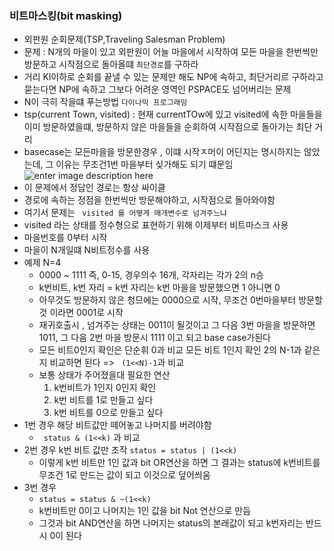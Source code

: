﻿### 비트마스킹(bit masking)
-   외판원 순회문제(TSP,Traveling Salesman Problem)
-  문제 : N개의 마을이 있고 외판원이 어늘 마을에서 시작하여 모든 마을을 한번씩만 방문하고 시작점으로 돌아올떄 ```최단경로```를 구하라
- 거리 Kl이하로 순회를 끝낼 수 있는 문제만 해도 NP에 속하고, 최단거리르 구하라고 묻는다면 NP에 속하고 그보다 어려운 영역인 PSPACE도 넘어버리는 문제
- N이 극히 작을떄 푸는방법  ```다이나믹 프로그래밍```
- tsp(current Town, visited) : 현재 currentTOw에 있고 visited에 속한 마을들을 이미 방문하였을떄, 방문하지 않은 마을들을 순회하여 시작점으로 돌아가는 최단 거리 
- basecase는 모든마을을 방문한경우 , 이떄 시작ㅈ머이 어딘지는 명시하지는 않았는데, 그 이유는 무조건1번 마을부터 싲가해도 되기 떄문임
![enter image description here](https://postfiles.pstatic.net/20160813_172/kks227_14710886489520VNX0_PNG/1.png?type=w3)
- 이 문제에서 정답인 경로는 항상 싸이클 
- 경로에 속하는 정점을 한번씩만 방문해야하고, 시작점으로 돌아와야함
-  여기서 문제는 ``` visited 를 어떻게 매개변수로 넘겨주느냐```
-  visited 라는 상태를 정수형으로 표현하기 위해 이제부터 비트마스크 사용
- 마을번호를 0부터 시작
- 마을이 N개일떄 N비트정수를  사용
- 예제 N=4
	- 0000 ~ 1111 즉, 0-15, 경우의수 16개, 각자리는 각가 2의 n승
	- k번비트, k번 자리 = k번 자리는 k번 마을을 방문했으면  1 아니면 0 
	- 아무것도 방문하지 않은 청므에는 0000으로 시작, 무조건 0번마을부터 방문할 것 이라면 0001로 시작
	- 재귀호출시 , 넘겨주는 상태는 0011이 될것이고 그 다음 3번 마을을 방문하면 1011, 그 다음 2번 마을 방문시 1111 이고 되고 base case가된다
	- 모든 비트0인지 확인은 단순휘 0과 비교 모든 비트 1인지 확인 2의 N-1과 같은지 비교하면 된다 => ``` (1<<N)-1```과 비교
	-  보통 상태가 주어졌을대 필요한 연산
		1. k번비트가 1인지 0인지 확인
		2. k번 비트를 1로 만들고 싶다
		3. k번 비트를 0으로 만들고 싶다
-  1번 경우 해당 비트값만 떼어놓고 나머지를 버려야함 
	- ``` status & (1<<k)``` 과 비교 
- 2번 경우 k번 비트 값만 조작 ```status = status | (1<<k)```
	- 이렇게 k번 비트만 1인 값과 bit OR연산을 하면 그 결과는 status에 k번비트를 무조건 1로 만드는 값이 되고 이것으로 덮어씌움
- 3번 경우 
	- ``` status = status & ~(1<<k) ```
	- k번비트만 0이고 나머지는 1인 값을 bit Not 연산으로 만듬
	- 그것과 bit AND연산을 하면 나머지는 status의 본래값이 되고 k번자리는 반드시 0이 된다 

